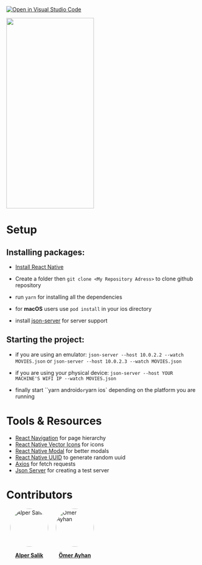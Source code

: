 [![Open in Visual Studio Code](https://classroom.github.com/assets/open-in-vscode-f059dc9a6f8d3a56e377f745f24479a46679e63a5d9fe6f495e02850cd0d8118.svg)](https://classroom.github.com/online_ide?assignment_repo_id=6550789&assignment_repo_type=AssignmentRepo)

<img src="./src/assets/Showcase.gif" width="230px" height="500px" alt=""/>

# Setup

## Installing packages:

- [Install React Native](https://reactnative.dev/docs/environment-setup)

- Create a folder then `git clone <My Repository Adress>` to clone github repository

- run `yarn` for installing all the dependencies

- for **macOS** users use `pod install` in your ios directory

- install [json-server](https://github.com/typicode/json-server#getting-started) for server support

## Starting the project:

- if you are using an emulator: `json-server --host 10.0.2.2 --watch MOVIES.json` or `json-server --host 10.0.2.3 --watch MOVIES.json`

- if you are using your physical device: `json-server --host YOUR MACHINE'S WIFI IP --watch MOVIES.json`

- finally start ``yarn android` or `yarn ios` depending on the platform you are running

# Tools & Resources

- [React Navigation](https://reactnavigation.org/) for page hierarchy
- [React Native Vector Icons](https://github.com/oblador/react-native-vector-icons) for icons
- [React Native Modal](https://www.npmjs.com/package/react-native-modal) for better modals
- [React Native UUID](https://www.npmjs.com/package/react-native-uuid) to generate random uuid
- [Axios](https://www.npmjs.com/package/axios) for fetch requests
- [Json Server](https://github.com/typicode/json-server) for creating a test server

# Contributors

<div style="display:flex;flex-direction:row" >
<div style="width:100px;margin:0 10px;" >
<a href="https://github.com/salik-a">
<div>
<img src="https://avatars.githubusercontent.com/u/57355872?v=4" width="100px;" style="border-radius:50px" alt="Alper Salik"/><p><center><b>Alper Salik
</b></center></p>
</div>
</a>
</div>
<div style="width:100px;margin:0 10px;" >
<a href="https://github.com/omer-ayhan">
<div>
<img src="https://avatars.githubusercontent.com/u/32736625?v=4" width="100px;" style="border-radius:50px" alt="Ömer Ayhan"/><p><center><b>Ömer Ayhan
</b></center></p>
</div>
</a>
</div>
</div>
